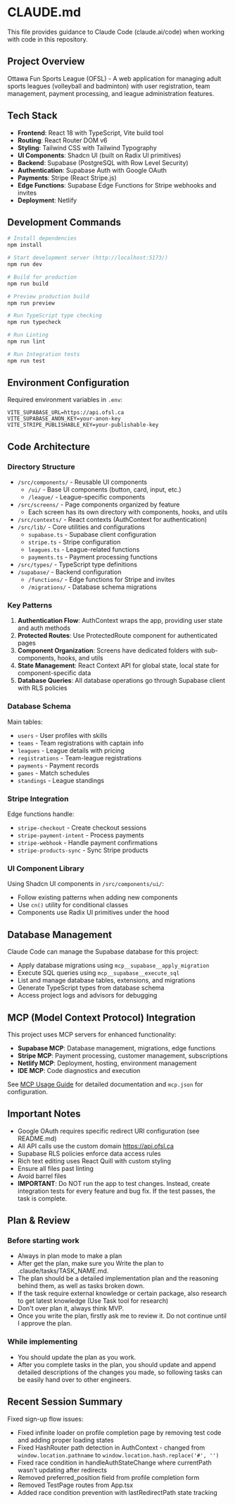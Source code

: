# CLAUDE.md

This file provides guidance to Claude Code (claude.ai/code) when working with code in this repository.

## Project Overview

Ottawa Fun Sports League (OFSL) - A web application for managing adult sports leagues (volleyball and badminton) with user registration, team management, payment processing, and league administration features.

## Tech Stack

- **Frontend**: React 18 with TypeScript, Vite build tool
- **Routing**: React Router DOM v6
- **Styling**: Tailwind CSS with Tailwind Typography
- **UI Components**: Shadcn UI (built on Radix UI primitives)
- **Backend**: Supabase (PostgreSQL with Row Level Security)
- **Authentication**: Supabase Auth with Google OAuth
- **Payments**: Stripe (React Stripe.js)
- **Edge Functions**: Supabase Edge Functions for Stripe webhooks and invites
- **Deployment**: Netlify

## Development Commands

```bash
# Install dependencies
npm install

# Start development server (http://localhost:5173/)
npm run dev

# Build for production
npm run build

# Preview production build
npm run preview

# Run TypeScript type checking
npm run typecheck

# Run Linting
npm run lint

# Run Integration tests
npm run test
```

## Environment Configuration

Required environment variables in `.env`:

```
VITE_SUPABASE_URL=https://api.ofsl.ca
VITE_SUPABASE_ANON_KEY=your-anon-key
VITE_STRIPE_PUBLISHABLE_KEY=your-publishable-key
```

## Code Architecture

### Directory Structure

- `/src/components/` - Reusable UI components
  - `/ui/` - Base UI components (button, card, input, etc.)
  - `/league/` - League-specific components
- `/src/screens/` - Page components organized by feature
  - Each screen has its own directory with components, hooks, and utils
- `/src/contexts/` - React contexts (AuthContext for authentication)
- `/src/lib/` - Core utilities and configurations
  - `supabase.ts` - Supabase client configuration
  - `stripe.ts` - Stripe configuration
  - `leagues.ts` - League-related functions
  - `payments.ts` - Payment processing functions
- `/src/types/` - TypeScript type definitions
- `/supabase/` - Backend configuration
  - `/functions/` - Edge functions for Stripe and invites
  - `/migrations/` - Database schema migrations

### Key Patterns

1. **Authentication Flow**: AuthContext wraps the app, providing user state and auth methods
2. **Protected Routes**: Use ProtectedRoute component for authenticated pages
3. **Component Organization**: Screens have dedicated folders with sub-components, hooks, and utils
4. **State Management**: React Context API for global state, local state for component-specific data
5. **Database Queries**: All database operations go through Supabase client with RLS policies

### Database Schema

Main tables:

- `users` - User profiles with skills
- `teams` - Team registrations with captain info
- `leagues` - League details with pricing
- `registrations` - Team-league registrations
- `payments` - Payment records
- `games` - Match schedules
- `standings` - League standings

### Stripe Integration

Edge functions handle:

- `stripe-checkout` - Create checkout sessions
- `stripe-payment-intent` - Process payments
- `stripe-webhook` - Handle payment confirmations
- `stripe-products-sync` - Sync Stripe products

### UI Component Library

Using Shadcn UI components in `/src/components/ui/`:

- Follow existing patterns when adding new components
- Use `cn()` utility for conditional classes
- Components use Radix UI primitives under the hood

## Database Management

Claude Code can manage the Supabase database for this project:

- Apply database migrations using `mcp__supabase__apply_migration`
- Execute SQL queries using `mcp__supabase__execute_sql`
- List and manage database tables, extensions, and migrations
- Generate TypeScript types from database schema
- Access project logs and advisors for debugging

## MCP (Model Context Protocol) Integration

This project uses MCP servers for enhanced functionality:

- **Supabase MCP**: Database management, migrations, edge functions
- **Stripe MCP**: Payment processing, customer management, subscriptions
- **Netlify MCP**: Deployment, hosting, environment management
- **IDE MCP**: Code diagnostics and execution

See [MCP Usage Guide](./docs/MCP_USAGE.md) for detailed documentation and `mcp.json` for configuration.

## Important Notes

- Google OAuth requires specific redirect URI configuration (see README.md)
- All API calls use the custom domain https://api.ofsl.ca
- Supabase RLS policies enforce data access rules
- Rich text editing uses React Quill with custom styling
- Ensure all files past linting
- Avoid barrel files
- **IMPORTANT**: Do NOT run the app to test changes. Instead, create integration tests for every feature and bug fix. If the test passes, the task is complete.

## Plan & Review

### Before starting work

- Always in plan mode to make a plan
- After get the plan, make sure you Write the plan to .claude/tasks/TASK_NAME.md.
- The plan should be a detailed implementation plan and the reasoning behind them, as well as tasks broken down.
- If the task require external knowledge or certain package, also research to get latest knowledge (Use Task tool for research)
- Don't over plan it, always think MVP.
- Once you write the plan, firstly ask me to review it. Do not continue until I approve the plan.

### While implementing

- You should update the plan as you work.
- After you complete tasks in the plan, you should update and append detailed descriptions of the changes you made, so following tasks can be easily hand over to other engineers.

## Recent Session Summary

Fixed sign-up flow issues:

- Fixed infinite loader on profile completion page by removing test code and adding proper loading states
- Fixed HashRouter path detection in AuthContext - changed from `window.location.pathname` to `window.location.hash.replace('#', '')`
- Fixed race condition in handleAuthStateChange where currentPath wasn't updating after redirects
- Removed preferred_position field from profile completion form
- Removed TestPage routes from App.tsx
- Added race condition prevention with lastRedirectPath state tracking
